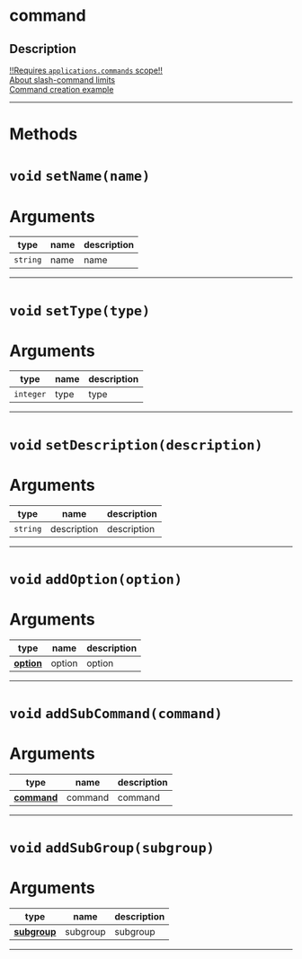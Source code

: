 # command


Description
---
[!!Requires `applications.commands` scope!!](https://discord.com/developers/docs/interactions/slash-commands#authorizing-your-application)  
[About slash-command limits](https://discord.com/developers/docs/interactions/slash-commands#a-quick-note-on-limits)  
[Command creation example](https://github.com/devonium/gm-discordAPI/blob/doc/examples.md#command-creation-example)  


---
# Methods
# `void` `setName(name)`
# Arguments
| type  | name | description |
| ----  | ---- | ----------- |
| `string`| name  |name  |
---
# `void` `setType(type)`
# Arguments
| type  | name | description |
| ----  | ---- | ----------- |
| `integer`| type  |type  |
---
# `void` `setDescription(description)`
# Arguments
| type  | name | description |
| ----  | ---- | ----------- |
| `string`| description  |description  |
---
# `void` `addOption(option)`
# Arguments
| type  | name | description |
| ----  | ---- | ----------- |
| **[option](https://github.com/devonium/gm-discordAPI/blob/doc/option.md#option)**| option  |option  |
---
# `void` `addSubCommand(command)`
# Arguments
| type  | name | description |
| ----  | ---- | ----------- |
| **[command](https://github.com/devonium/gm-discordAPI/blob/doc/command.md#command)**| command  |command  |
---
# `void` `addSubGroup(subgroup)`
# Arguments
| type  | name | description |
| ----  | ---- | ----------- |
| **[subgroup](https://github.com/devonium/gm-discordAPI/blob/doc/subgroup.md#subgroup)**| subgroup  |subgroup  |
---
